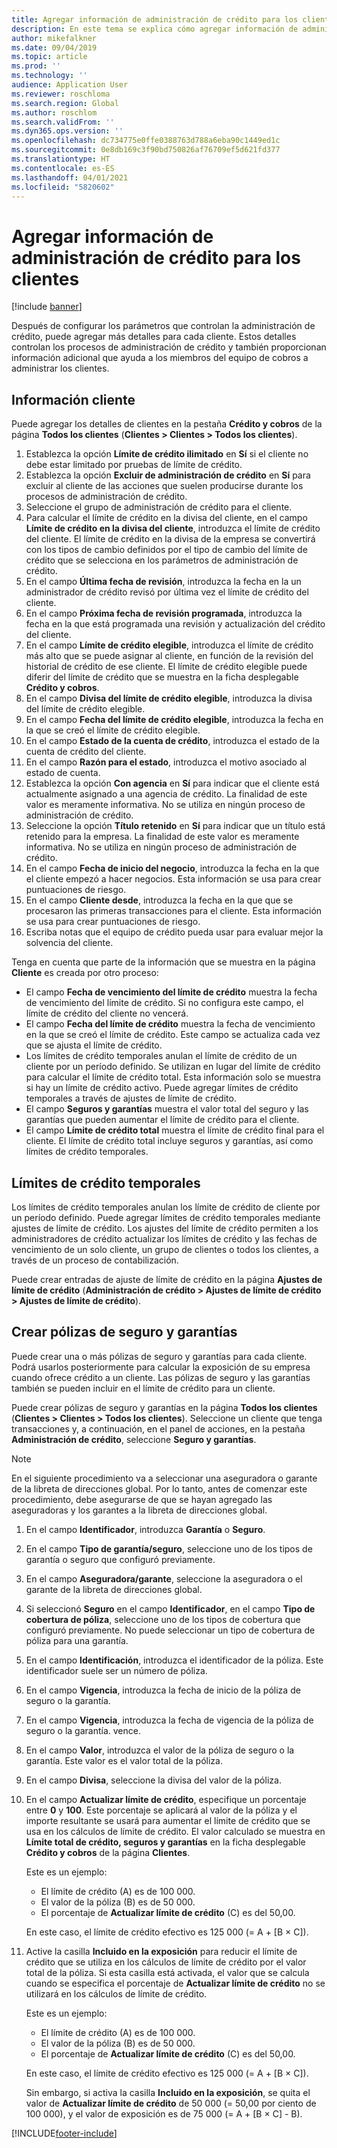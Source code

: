 ```yaml
---
title: Agregar información de administración de crédito para los clientes
description: En este tema se explica cómo agregar información de administración de crédito para un cliente.
author: mikefalkner
ms.date: 09/04/2019
ms.topic: article
ms.prod: ''
ms.technology: ''
audience: Application User
ms.reviewer: roschloma
ms.search.region: Global
ms.author: roschlom
ms.search.validFrom: ''
ms.dyn365.ops.version: ''
ms.openlocfilehash: dc734775e0ffe0388763d788a6eba90c1449ed1c
ms.sourcegitcommit: 0e8db169c3f90bd750826af76709ef5d621fd377
ms.translationtype: HT
ms.contentlocale: es-ES
ms.lasthandoff: 04/01/2021
ms.locfileid: "5820602"
---
```

# <a name="add-credit-management-information-for-customers"></a>Agregar información de administración de crédito para los clientes

[!include [banner](../includes/banner.md)]

Después de configurar los parámetros que controlan la administración de crédito, puede agregar más detalles para cada cliente. Estos detalles controlan los procesos de administración de crédito y también proporcionan información adicional que ayuda a los miembros del equipo de cobros a administrar los clientes.

## <a name="customer-information"></a>Información cliente

Puede agregar los detalles de clientes en la pestaña **Crédito y cobros** de la página **Todos los clientes** (**Clientes \> Clientes \> Todos los clientes**).

1. Establezca la opción **Límite de crédito ilimitado** en **Sí** si el cliente no debe estar limitado por pruebas de límite de crédito.
2. Establezca la opción **Excluir de administración de crédito** en **Sí** para excluir al cliente de las acciones que suelen producirse durante los procesos de administración de crédito.
3. Seleccione el grupo de administración de crédito para el cliente.
4. Para calcular el límite de crédito en la divisa del cliente, en el campo **Límite de crédito en la divisa del cliente**, introduzca el límite de crédito del cliente. El límite de crédito en la divisa de la empresa se convertirá con los tipos de cambio definidos por el tipo de cambio del límite de crédito que se selecciona en los parámetros de administración de crédito.
5. En el campo **Última fecha de revisión**, introduzca la fecha en la un administrador de crédito revisó por última vez el límite de crédito del cliente.
6. En el campo **Próxima fecha de revisión programada**, introduzca la fecha en la que está programada una revisión y actualización del crédito del cliente.
7. En el campo **Límite de crédito elegible**, introduzca el límite de crédito más alto que se puede asignar al cliente, en función de la revisión del historial de crédito de ese cliente. El límite de crédito elegible puede diferir del límite de crédito que se muestra en la ficha desplegable **Crédito y cobros**.
8. En el campo **Divisa del límite de crédito elegible**, introduzca la divisa del límite de crédito elegible.
9. En el campo **Fecha del límite de crédito elegible**, introduzca la fecha en la que se creó el límite de crédito elegible.
10. En el campo **Estado de la cuenta de crédito**, introduzca el estado de la cuenta de crédito del cliente.
11. En el campo **Razón para el estado**, introduzca el motivo asociado al estado de cuenta.
12. Establezca la opción **Con agencia** en **Sí** para indicar que el cliente está actualmente asignado a una agencia de crédito. La finalidad de este valor es meramente informativa. No se utiliza en ningún proceso de administración de crédito.
13. Seleccione la opción **Título retenido** en **Sí** para indicar que un título está retenido para la empresa. La finalidad de este valor es meramente informativa. No se utiliza en ningún proceso de administración de crédito.
14. En el campo **Fecha de inicio del negocio**, introduzca la fecha en la que el cliente empezó a hacer negocios. Esta información se usa para crear puntuaciones de riesgo.
15. En el campo **Cliente desde**, introduzca la fecha en la que que se procesaron las primeras transacciones para el cliente. Esta información se usa para crear puntuaciones de riesgo.
16. Escriba notas que el equipo de crédito pueda usar para evaluar mejor la solvencia del cliente.

Tenga en cuenta que parte de la información que se muestra en la página **Cliente** es creada por otro proceso:

- El campo **Fecha de vencimiento del límite de crédito** muestra la fecha de vencimiento del límite de crédito. Si no configura este campo, el límite de crédito del cliente no vencerá.
- El campo **Fecha del límite de crédito** muestra la fecha de vencimiento en la que se creó el límite de crédito. Este campo se actualiza cada vez que se ajusta el límite de crédito.
- Los límites de crédito temporales anulan el límite de crédito de un cliente por un período definido. Se utilizan en lugar del límite de crédito para calcular el límite de crédito total. Esta información solo se muestra si hay un límite de crédito activo. Puede agregar límites de crédito temporales a través de ajustes de límite de crédito.
- El campo **Seguros y garantías** muestra el valor total del seguro y las garantías que pueden aumentar el límite de crédito para el cliente.
- El campo **Límite de crédito total** muestra el límite de crédito final para el cliente. El límite de crédito total incluye seguros y garantías, así como límites de crédito temporales.

## <a name="temporary-credit-limits"></a>Límites de crédito temporales

Los límites de crédito temporales anulan los límite de crédito de cliente por un período definido. Puede agregar límites de crédito temporales mediante ajustes de límite de crédito. Los ajustes del límite de crédito permiten a los administradores de crédito actualizar los límites de crédito y las fechas de vencimiento de un solo cliente, un grupo de clientes o todos los clientes, a través de un proceso de contabilización.

Puede crear entradas de ajuste de límite de crédito en la página **Ajustes de límite de crédito** (**Administración de crédito \> Ajustes de límite de crédito \> Ajustes de límite de crédito**).

## <a name="create-insurance-policies-and-guarantees"></a>Crear pólizas de seguro y garantías

Puede crear una o más pólizas de seguro y garantías para cada cliente. Podrá usarlos posteriormente para calcular la exposición de su empresa cuando ofrece crédito a un cliente. Las pólizas de seguro y las garantías también se pueden incluir en el límite de crédito para un cliente.

Puede crear pólizas de seguro y garantías en la página **Todos los clientes** (**Clientes \> Clientes \> Todos los clientes**). Seleccione un cliente que tenga transacciones y, a continuación, en el panel de acciones, en la pestaña **Administración de crédito**, seleccione **Seguro y garantías**.

> [!NOTE]
> En el siguiente procedimiento va a seleccionar una aseguradora o garante de la libreta de direcciones global. Por lo tanto, antes de comenzar este procedimiento, debe asegurarse de que se hayan agregado las aseguradoras y los garantes a la libreta de direcciones global.

1. En el campo **Identificador**, introduzca **Garantía** o **Seguro**.
2. En el campo **Tipo de garantía/seguro**, seleccione uno de los tipos de garantía o seguro que configuró previamente.
3. En el campo **Aseguradora/garante**, seleccione la aseguradora o el garante de la libreta de direcciones global. 
4. Si seleccionó **Seguro** en el campo **Identificador**, en el campo **Tipo de cobertura de póliza**, seleccione uno de los tipos de cobertura que configuró previamente. No puede seleccionar un tipo de cobertura de póliza para una garantía.
5. En el campo **Identificación**, introduzca el identificador de la póliza. Este identificador suele ser un número de póliza.
6. En el campo **Vigencia**, introduzca la fecha de inicio de la póliza de seguro o la garantía.
7. En el campo **Vigencia**, introduzca la fecha de vigencia de la póliza de seguro o la garantía. vence.
8. En el campo **Valor**, introduzca el valor de la póliza de seguro o la garantía. Este valor es el valor total de la póliza.
9. En el campo **Divisa**, seleccione la divisa del valor de la póliza. 
10. En el campo **Actualizar límite de crédito**, especifique un porcentaje entre **0** y **100**. Este porcentaje se aplicará al valor de la póliza y el importe resultante se usará para aumentar el límite de crédito que se usa en los cálculos de límite de crédito. El valor calculado se muestra en **Límite total de crédito, seguros y garantías** en la ficha desplegable **Crédito y cobros** de la página **Clientes**.

    Este es un ejemplo:

    - El límite de crédito (A) es de 100 000.
    - El valor de la póliza (B) es de 50 000.
    - El porcentaje de **Actualizar límite de crédito** (C) es del 50,00.
    
    En este caso, el límite de crédito efectivo es 125 000 (= A + \[B × C\]).

11. Active la casilla **Incluido en la exposición** para reducir el límite de crédito que se utiliza en los cálculos de límite de crédito por el valor total de la póliza. Si esta casilla está activada, el valor que se calcula cuando se especifica el porcentaje de **Actualizar límite de crédito** no se utilizará en los cálculos de límite de crédito.

    Este es un ejemplo:

    - El límite de crédito (A) es de 100 000.
    - El valor de la póliza (B) es de 50 000.
    - El porcentaje de **Actualizar límite de crédito** (C) es del 50,00.

    En este caso, el límite de crédito efectivo es 125 000 (= A + \[B × C\]).
    
    Sin embargo, si activa la casilla **Incluido en la exposición**, se quita el valor de **Actualizar límite de crédito** de 50 000 (= 50,00 por ciento de 100 000), y el valor de exposición es de 75 000 (= A + \[B × C\] - B).


[!INCLUDE[footer-include](../../includes/footer-banner.md)]